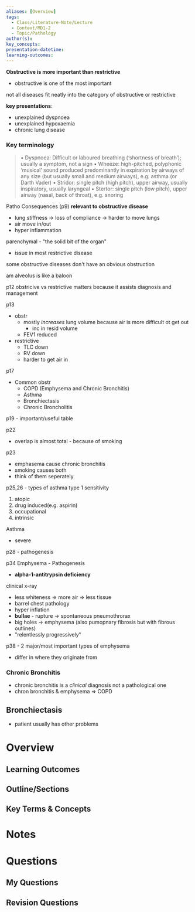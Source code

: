 ```yaml
---
aliases: [Overview]
tags:
  - Class/Literature-Note/Lecture
  - Context/MD1-2
  - Topic/Pathology
author(s): 
key_concepts: 
presentation-datetime: 
learning-outcomes:
---
```


**Obstructive is more important than restrictive**
- obstructive is one of the most important


not all diseases fit neatly into the category of obstructive or restrictive

**key presentations**:
- unexplained dyspnoea
- unexplained hypoxaemia
- chronic lung disease

### Key terminology
> • Dyspnoea: Difficult or laboured breathing (‘shortness of breath’); usually a symptom, not a sign
> • Wheeze: high-pitched, polyphonic ‘musical’ sound produced predominantly in expiration by airways of any size (but usually small and medium airways), e.g. asthma (or Darth Vader)
> • Stridor: single pitch (high pitch), upper airway, usually inspiratory, usually laryngeal
> • Stertor: single pitch (low pitch), upper airway (nasal, back of throat), e.g. snoring


Patho Consequences (p9)
**relevant to obstructive disease**
- lung stiffness -> loss of compliance -> harder to move lungs
- air move in/out
- hyper inflammation

parenchymal - "the solid bit of the organ"
- issue in most restrictive disease

some obstructive diseases don't have an obvious obstruction

am alveolus is like a baloon

p12
obstricive vs restrictive matters because it assists diagnosis and management


p13
- obstr 
	- mostly *increases* lung volume because air is more difficult ot get out
		- inc in resid volume
	- FEV1 reduced
- restrictive
	- TLC down
	- RV down
	- harder to get air in

p17
- Common obstr
	- COPD (Emphysema and Chronic Bronchitis)
	- Asthma
	- Bronchiectasis
	- Chronic Broncholitis

p19 - important/useful table


p22
- overlap is almost total - because of smoking

p23
- emphasema cause chronic bronchitis
- smoking causes both
- think of them seperately

p25,26 - types of asthma
type 1 sensitivity
1. atopic
2. drug induced(e.g. aspirin)
3. occupational
4. intrinsic

Asthma
- severe 

p28 - pathogenesis


p34 Emphysema - Pathogenesis
- **alpha-1-antitrypsin deficiency**

clinical
x-ray
- less whiteness => more air => less tissue 
- barrel chest
pathology
- hyper inflation
- **bullae** - rupture -> spontaneous pneumothrorax
- big holes -> emphysema (also pumopnary fibrosis but with fibrous outlines)
- "relentlessly progressively"

p38 - 2 major/most important types of emphysema
- differ in where they originate from

### Chronic Bronchitis
- chronic bronchitis is a *clinical* diagnosis not a pathological one
- chron bronchitis & emphysema => COPD



## Bronchiectasis
- patient usually has other problems


# Overview
## Learning Outcomes

## Outline/Sections

## Key Terms & Concepts


# Notes


# Questions

## My Questions
## Revision Questions




